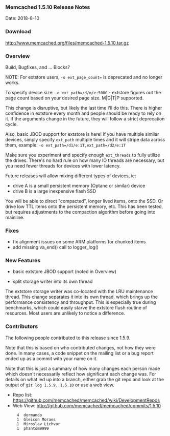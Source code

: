 ### Memcached 1.5.10 Release Notes

Date: 2018-8-10

### Download

http://www.memcached.org/files/memcached-1.5.10.tar.gz

### Overview

Build, Bugfixes, and ... Blocks?

NOTE: For extstore users, `-o ext_page_count=` is deprecated and no longer works.

To specify device size: `-o ext_path=/d/m/e:500G` - extstore figures out the
page count based on your desired page size. M|G|T|P supported.

This change is disruptive, but likely the last time I'll do this. There is
higher confidence in extstore every month and people should be ready to rely
on it.
If the arguments change in the future, they will follow a strict deprecation
cycle.

Also, basic JBOD support for extstore is here! If you have multiple
similar devices, simply specify `ext_path` multiple times and it will stripe
data across them, example:
`-o ext_path=/d1/e:1T,ext_path=/d2/e:1T`

Make sure you experiment and specify enough `ext_threads` to fully utilize the
drives. There's no hard rule on how many IO threads are necessary, but you
need fewer threads for devices with lower latency.

Future releases will allow mixing different types of devices, ie:

  * drive A is a small persistent memory (Optane or similar) device
  * drive B is a large inexpensive flash SSD

You will be able to direct "compacted", longer lived items, onto the SSD. Or
drive low TTL items onto the persistent memory, etc. This has been tested,
but requires adjustments to the compaction algorithm before going into
mainline.

### Fixes

  * fix alignment issues on some ARM platforms for chunked items
  * add missing va_end() call to logger_log()

### New Features

  * basic extstore JBOD support (noted in Overview)

  * split storage writer into its own thread

The extstore storage writer was co-located with the LRU maintenance thread.
This change separates it into its own thread, which brings up the performance
consistency and throughput. This is especially true during benchmarks, which
could easily starve the extstore flush routine of resources. Most users are
unlikely to notice a difference.

### Contributors

The following people contributed to this release since 1.5.9.

Note that this is based on who contributed changes, not how they were
done.  In many cases, a code snippet on the mailing list or a bug
report ended up as a commit with your name on it.

Note that this is just a summary of how many changes each person made
which doesn't necessarily reflect how significant each change was.
For details on what led up into a branch, either grab the git repo and
look at the output of `git log 1.5.9..1.5.10` or use a web view.

  * Repo list: https://github.com/memcached/memcached/wiki/DevelopmentRepos
  * Web View: http://github.com/memcached/memcached/commits/1.5.10

```
     4	dormando
     1	Gleicon Moraes
     1	Miroslav Lichvar
     1	phantom9999

```
